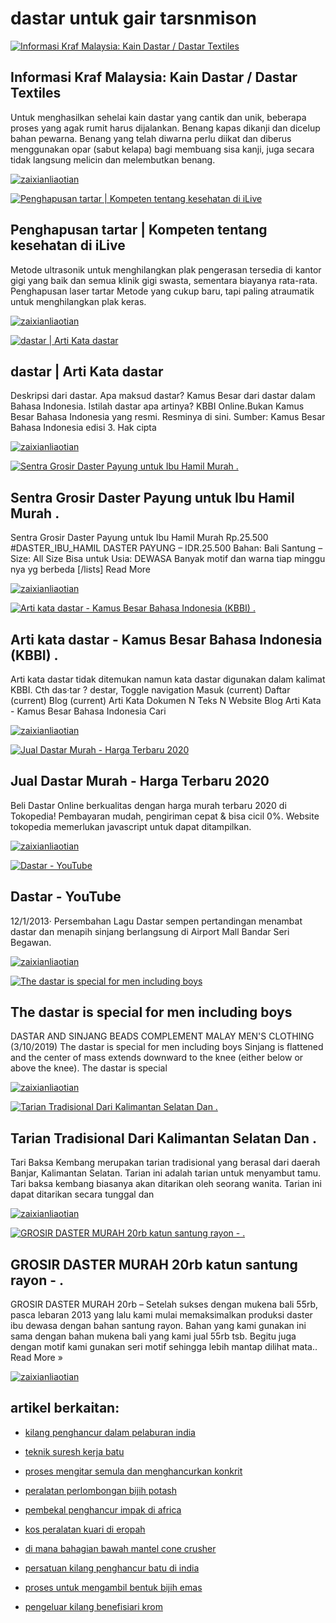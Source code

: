# dastar untuk gair tarsnmison
<a href="https://mnn.zoosnet.net/LR/Chatpre.aspx?id=MNN94995150&p=https://topgrinding.com/" target="_blank">![Informasi Kraf Malaysia: Kain Dastar / Dastar Textiles](https://github.com/technlg/images/blob/main/6.jpg)</a>
## Informasi Kraf Malaysia: Kain Dastar / Dastar Textiles
Untuk menghasilkan sehelai kain dastar yang cantik dan unik, beberapa proses yang agak rumit harus dijalankan. Benang kapas dikanji dan dicelup bahan pewarna. Benang yang telah diwarna perlu diikat dan diberus menggunakan opar (sabut kelapa) bagi membuang sisa kanji, juga secara tidak langsung melicin dan melembutkan benang.
<a href="https://mnn.zoosnet.net/LR/Chatpre.aspx?id=MNN94995150&p=https://topgrinding.com/" target="_blank"><img src="https://github.com/technlg/images/raw/main/chat11.jpg" alt="zaixianliaotian"/></a><a href="//whatsapp.shibangsoft.com/WhatsApp.php" ><img src="https://github.com/technlg/images/raw/main/chat11.png" alt=""></a>
<a href="https://mnn.zoosnet.net/LR/Chatpre.aspx?id=MNN94995150&p=https://topgrinding.com/" target="_blank">![Penghapusan tartar | Kompeten tentang kesehatan di iLive](https://github.com/technlg/images/blob/main/46.jpg)</a>
## Penghapusan tartar | Kompeten tentang kesehatan di iLive
Metode ultrasonik untuk menghilangkan plak pengerasan tersedia di kantor gigi yang baik dan semua klinik gigi swasta, sementara biayanya rata-rata. Penghapusan laser tartar Metode yang cukup baru, tapi paling atraumatik untuk menghilangkan plak keras.
<a href="https://mnn.zoosnet.net/LR/Chatpre.aspx?id=MNN94995150&p=https://topgrinding.com/" target="_blank"><img src="https://github.com/technlg/images/raw/main/chat11.jpg" alt="zaixianliaotian"/></a><a href="//whatsapp.shibangsoft.com/WhatsApp.php" ><img src="https://github.com/technlg/images/raw/main/chat11.png" alt=""></a>
<a href="https://mnn.zoosnet.net/LR/Chatpre.aspx?id=MNN94995150&p=https://topgrinding.com/" target="_blank">![dastar | Arti Kata dastar](https://github.com/technlg/images/blob/main/60.jpg)</a>
## dastar | Arti Kata dastar
Deskripsi dari dastar. Apa maksud dastar? Kamus Besar dari dastar dalam Bahasa Indonesia. Istilah dastar apa artinya? KBBI Online.Bukan Kamus Besar Bahasa Indonesia yang resmi. Resminya di sini. Sumber: Kamus Besar Bahasa Indonesia edisi 3. Hak cipta
<a href="https://mnn.zoosnet.net/LR/Chatpre.aspx?id=MNN94995150&p=https://topgrinding.com/" target="_blank"><img src="https://github.com/technlg/images/raw/main/chat11.jpg" alt="zaixianliaotian"/></a><a href="//whatsapp.shibangsoft.com/WhatsApp.php" ><img src="https://github.com/technlg/images/raw/main/chat11.png" alt=""></a>
<a href="https://mnn.zoosnet.net/LR/Chatpre.aspx?id=MNN94995150&p=https://topgrinding.com/" target="_blank">![Sentra Grosir Daster Payung untuk Ibu Hamil Murah .](https://github.com/technlg/images/blob/main/24.jpg)</a>
## Sentra Grosir Daster Payung untuk Ibu Hamil Murah .
Sentra Grosir Daster Payung untuk Ibu Hamil Murah Rp.25.500 #DASTER_IBU_HAMIL DASTER PAYUNG – IDR.25.500 Bahan: Bali Santung – Size: All Size Bisa untuk Usia: DEWASA Banyak motif dan warna tiap minggu nya yg berbeda [/lists] Read More
<a href="https://mnn.zoosnet.net/LR/Chatpre.aspx?id=MNN94995150&p=https://topgrinding.com/" target="_blank"><img src="https://github.com/technlg/images/raw/main/chat11.jpg" alt="zaixianliaotian"/></a><a href="//whatsapp.shibangsoft.com/WhatsApp.php" ><img src="https://github.com/technlg/images/raw/main/chat11.png" alt=""></a>
<a href="https://mnn.zoosnet.net/LR/Chatpre.aspx?id=MNN94995150&p=https://topgrinding.com/" target="_blank">![Arti kata dastar - Kamus Besar Bahasa Indonesia (KBBI) .](https://github.com/technlg/images/blob/main/29.jpg)</a>
## Arti kata dastar - Kamus Besar Bahasa Indonesia (KBBI) .
Arti kata dastar tidak ditemukan namun kata dastar digunakan dalam kalimat KBBI. Cth das·tar ? destar, Toggle navigation Masuk (current) Daftar (current) Blog (current) Arti Kata Dokumen N Teks N Website Blog Arti Kata - Kamus Besar Bahasa Indonesia Cari 
<a href="https://mnn.zoosnet.net/LR/Chatpre.aspx?id=MNN94995150&p=https://topgrinding.com/" target="_blank"><img src="https://github.com/technlg/images/raw/main/chat11.jpg" alt="zaixianliaotian"/></a><a href="//whatsapp.shibangsoft.com/WhatsApp.php" ><img src="https://github.com/technlg/images/raw/main/chat11.png" alt=""></a>
<a href="https://mnn.zoosnet.net/LR/Chatpre.aspx?id=MNN94995150&p=https://topgrinding.com/" target="_blank">![Jual Dastar Murah - Harga Terbaru 2020](https://github.com/technlg/images/blob/main/43.jpg)</a>
## Jual Dastar Murah - Harga Terbaru 2020
Beli Dastar Online berkualitas dengan harga murah terbaru 2020 di Tokopedia! Pembayaran mudah, pengiriman cepat & bisa cicil 0%. Website tokopedia memerlukan javascript untuk dapat ditampilkan.
<a href="https://mnn.zoosnet.net/LR/Chatpre.aspx?id=MNN94995150&p=https://topgrinding.com/" target="_blank"><img src="https://github.com/technlg/images/raw/main/chat11.jpg" alt="zaixianliaotian"/></a><a href="//whatsapp.shibangsoft.com/WhatsApp.php" ><img src="https://github.com/technlg/images/raw/main/chat11.png" alt=""></a>
<a href="https://mnn.zoosnet.net/LR/Chatpre.aspx?id=MNN94995150&p=https://topgrinding.com/" target="_blank">![Dastar - YouTube](https://github.com/technlg/images/blob/main/38.jpg)</a>
## Dastar - YouTube
12/1/2013· Persembahan Lagu Dastar sempen pertandingan menambat dastar dan menapih sinjang berlangsung di Airport Mall Bandar Seri Begawan.
<a href="https://mnn.zoosnet.net/LR/Chatpre.aspx?id=MNN94995150&p=https://topgrinding.com/" target="_blank"><img src="https://github.com/technlg/images/raw/main/chat11.jpg" alt="zaixianliaotian"/></a><a href="//whatsapp.shibangsoft.com/WhatsApp.php" ><img src="https://github.com/technlg/images/raw/main/chat11.png" alt=""></a>
<a href="https://mnn.zoosnet.net/LR/Chatpre.aspx?id=MNN94995150&p=https://topgrinding.com/" target="_blank">![The dastar is special for men including boys](https://github.com/technlg/images/blob/main/53.jpg)</a>
## The dastar is special for men including boys
DASTAR AND SINJANG BEADS COMPLEMENT MALAY MEN'S CLOTHING (3/10/2019) The dastar is special for men including boys Sinjang is flattened and the center of mass extends downward to the knee (either below or above the knee). The dastar is special
<a href="https://mnn.zoosnet.net/LR/Chatpre.aspx?id=MNN94995150&p=https://topgrinding.com/" target="_blank"><img src="https://github.com/technlg/images/raw/main/chat11.jpg" alt="zaixianliaotian"/></a><a href="//whatsapp.shibangsoft.com/WhatsApp.php" ><img src="https://github.com/technlg/images/raw/main/chat11.png" alt=""></a>
<a href="https://mnn.zoosnet.net/LR/Chatpre.aspx?id=MNN94995150&p=https://topgrinding.com/" target="_blank">![Tarian Tradisional Dari Kalimantan Selatan Dan .](https://github.com/technlg/images/blob/main/52.jpg)</a>
## Tarian Tradisional Dari Kalimantan Selatan Dan .
Tari Baksa Kembang merupakan tarian tradisional yang berasal dari daerah Banjar, Kalimantan Selatan. Tarian ini adalah tarian untuk menyambut tamu. Tari baksa kembang biasanya akan ditarikan oleh seorang wanita. Tarian ini dapat ditarikan secara tunggal dan 
<a href="https://mnn.zoosnet.net/LR/Chatpre.aspx?id=MNN94995150&p=https://topgrinding.com/" target="_blank"><img src="https://github.com/technlg/images/raw/main/chat11.jpg" alt="zaixianliaotian"/></a><a href="//whatsapp.shibangsoft.com/WhatsApp.php" ><img src="https://github.com/technlg/images/raw/main/chat11.png" alt=""></a>
<a href="https://mnn.zoosnet.net/LR/Chatpre.aspx?id=MNN94995150&p=https://topgrinding.com/" target="_blank">![GROSIR DASTER MURAH 20rb katun santung rayon - .](https://github.com/technlg/images/blob/main/4.jpg)</a>
## GROSIR DASTER MURAH 20rb katun santung rayon - .
GROSIR DASTER MURAH 20rb – Setelah sukses dengan mukena bali 55rb, pasca lebaran 2013 yang lalu kami mulai memaksimalkan produksi daster ibu dewasa dengan bahan santung rayon. Bahan yang kami gunakan ini sama dengan bahan mukena bali yang kami jual 55rb tsb. Begitu juga dengan motif kami gunakan seri motif sehingga lebih mantap dilihat mata.. Read More »
<a href="https://mnn.zoosnet.net/LR/Chatpre.aspx?id=MNN94995150&p=https://topgrinding.com/" target="_blank"><img src="https://github.com/technlg/images/raw/main/chat11.jpg" alt="zaixianliaotian"/></a><a href="//whatsapp.shibangsoft.com/WhatsApp.php" ><img src="https://github.com/technlg/images/raw/main/chat11.png" alt=""></a>
## artikel berkaitan:
* [kilang penghancur dalam pelaburan india](kilang%20penghancur%20dalam%20pelaburan%20india.md)
* [teknik suresh kerja batu](teknik%20suresh%20kerja%20batu.md)
* [proses mengitar semula dan menghancurkan konkrit](proses%20mengitar%20semula%20dan%20menghancurkan%20konkrit.md)
* [peralatan perlombongan bijih potash](peralatan%20perlombongan%20bijih%20potash.md)
* [pembekal penghancur impak di africa](pembekal%20penghancur%20impak%20di%20africa.md)
* [kos peralatan kuari di eropah](kos%20peralatan%20kuari%20di%20eropah.md)
* [di mana bahagian bawah mantel cone crusher](di%20mana%20bahagian%20bawah%20mantel%20cone%20crusher.md)
* [persatuan kilang penghancur batu di india](persatuan%20kilang%20penghancur%20batu%20di%20india.md)
* [proses untuk mengambil bentuk bijih emas](proses%20untuk%20mengambil%20bentuk%20bijih%20emas.md)
* [pengeluar kilang benefisiari krom](pengeluar%20kilang%20benefisiari%20krom.md)
